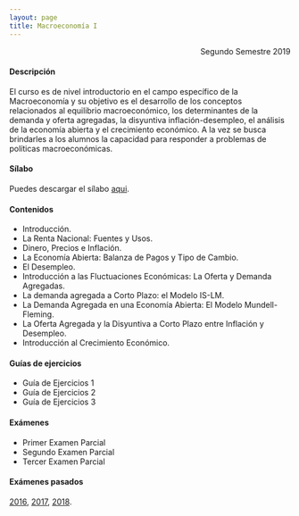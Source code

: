 ```yaml
---
layout: page
title: Macroeconomía I
---
```


<div style="text-align: right"> Segundo Semestre 2019 </div>

#### Descripción

El curso es de nivel introductorio en el campo específico de la Macroeconomía y su objetivo es el desarrollo de los conceptos relacionados al equilibrio macroeconómico, los determinantes de la demanda y oferta agregadas, la disyuntiva inflación-desempleo, el análisis de la economía abierta y el crecimiento económico. A la vez se busca brindarles a los alumnos la capacidad para responder a problemas de políticas macroeconómicas.

#### Sílabo

Puedes descargar el sílabo [aqui](https://www.dropbox.com/s/etssarfsg119s8t/MacroI_IC_2019.pdf?dl=1).

#### Contenidos

- Introducción.
- La Renta Nacional: Fuentes y Usos.
- Dinero, Precios e Inflación.
- La Economía Abierta: Balanza de Pagos y Tipo de Cambio.
- El Desempleo.
- Introducción a las Fluctuaciones Económicas: La Oferta y Demanda Agregadas.
- La demanda agregada a Corto Plazo: el Modelo IS-LM.
- La Demanda Agregada en una Economía Abierta: El Modelo Mundell-Fleming.
- La Oferta Agregada y la Disyuntiva a Corto Plazo entre Inflación y Desempleo.
- Introducción al Crecimiento Económico.

#### Guías de ejercicios

- Guía de Ejercicios 1
- Guía de Ejercicios 2
- Guía de Ejercicios 3

#### Exámenes

- Primer Examen Parcial 
- Segundo Examen Parcial
- Tercer Examen Parcial 

#### Exámenes pasados

[2016](https://www.dropbox.com/s/c9n1oozm0q49acr/2016.zip?dl=1), [2017](https://www.dropbox.com/s/dgsmylha96j0xny/2017.zip?dl=1), [2018](https://www.dropbox.com/s/lptp18nq6enrhqu/2018.zip?dl=1).